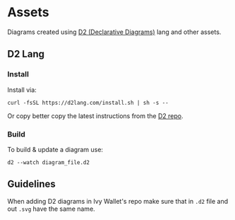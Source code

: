 # Assets

Diagrams created using [D2 (Declarative Diagrams)](https://github.com/terrastruct/d2) lang and other assets.

## D2 Lang

### Install

Install via:
```
curl -fsSL https://d2lang.com/install.sh | sh -s --
```

Or copy better copy the latest instructions from the [D2 repo](https://github.com/terrastruct/d2).


### Build

To build & update a diagram use:
```
d2 --watch diagram_file.d2
```

## Guidelines

When adding D2 diagrams in Ivy Wallet's repo make sure that in `.d2` file and out `.svg` have the same name.